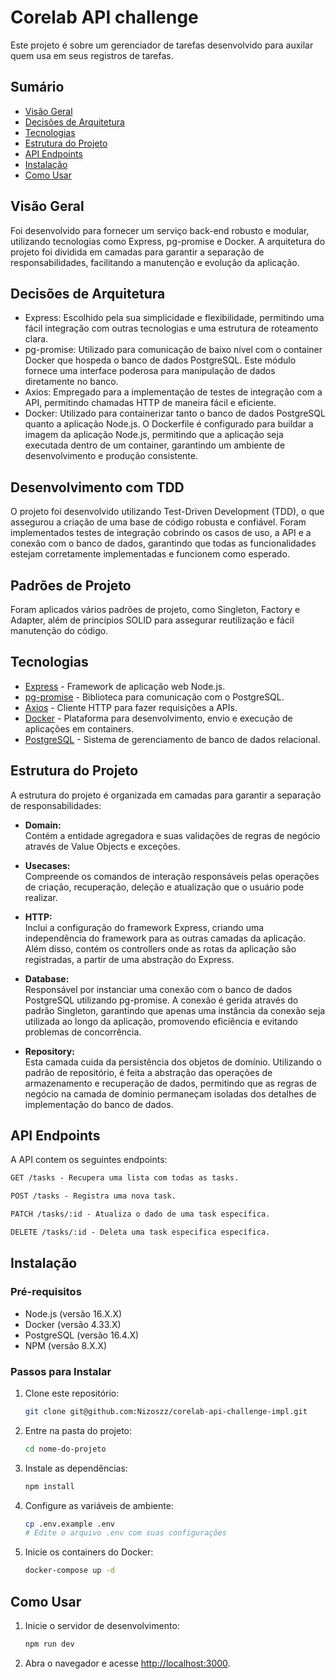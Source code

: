 # Corelab API challenge

Este projeto é sobre um gerenciador de tarefas desenvolvido para auxilar quem usa em seus registros de tarefas.

## Sumário

- [Visão Geral](#generalview)
- [Decisões de Arquitetura](#achitecturedecisions)
- [Tecnologias](#technologies)
- [Estrutura do Projeto](#projectstructure)
- [API Endpoints](#api-endpoints)
- [Instalação](#installation)
- [Como Usar](#howtouse)

## Visão Geral

Foi desenvolvido para fornecer um serviço back-end robusto e modular, utilizando tecnologias como Express, pg-promise e Docker. A arquitetura do projeto foi dividida em camadas para garantir a separação de responsabilidades, facilitando a manutenção e evolução da aplicação.

## Decisões de Arquitetura

- Express: Escolhido pela sua simplicidade e flexibilidade, permitindo uma fácil integração com outras tecnologias e uma estrutura de roteamento clara.
- pg-promise: Utilizado para comunicação de baixo nível com o container Docker que hospeda o banco de dados PostgreSQL. Este módulo fornece uma interface poderosa para manipulação de dados diretamente no banco.
- Axios: Empregado para a implementação de testes de integração com a API, permitindo chamadas HTTP de maneira fácil e eficiente.
- Docker: Utilizado para containerizar tanto o banco de dados PostgreSQL quanto a aplicação Node.js. O Dockerfile é configurado para buildar a imagem da aplicação Node.js, permitindo que a aplicação seja executada dentro de um container, garantindo um ambiente de desenvolvimento e produção consistente.

## Desenvolvimento com TDD

O projeto foi desenvolvido utilizando Test-Driven Development (TDD), o que assegurou a criação de uma base de código robusta e confiável. Foram implementados testes de integração cobrindo os casos de uso, a API e a conexão com o banco de dados, garantindo que todas as funcionalidades estejam corretamente implementadas e funcionem como esperado.

## Padrões de Projeto

Foram aplicados vários padrões de projeto, como Singleton, Factory e Adapter, além de princípios SOLID para assegurar reutilização e fácil manutenção do código.

## Tecnologias

- [Express](https://expressjs.com/) - Framework de aplicação web Node.js.
- [pg-promise](https://vitaly-t.github.io/pg-promise/) - Biblioteca para comunicação com o PostgreSQL.
- [Axios](https://axios-http.com/) - Cliente HTTP para fazer requisições a APIs.
- [Docker](https://www.docker.com/) - Plataforma para desenvolvimento, envio e execução de aplicações em containers.
- [PostgreSQL](https://www.postgresql.org/) - Sistema de gerenciamento de banco de dados relacional.

## Estrutura do Projeto

A estrutura do projeto é organizada em camadas para garantir a separação de responsabilidades:

- **Domain:**  
  Contém a entidade agregadora e suas validações de regras de negócio através de Value Objects e exceções.

- **Usecases:**  
  Compreende os comandos de interação responsáveis pelas operações de criação, recuperação, deleção e atualização que o usuário pode realizar.

- **HTTP:**  
  Inclui a configuração do framework Express, criando uma independência do framework para as outras camadas da aplicação. Além disso, contém os controllers onde as rotas da aplicação são registradas, a partir de uma abstração do Express.

- **Database:**  
  Responsável por instanciar uma conexão com o banco de dados PostgreSQL utilizando pg-promise. A conexão é gerida através do padrão Singleton, garantindo que apenas uma instância da conexão seja utilizada ao longo da aplicação, promovendo eficiência e evitando problemas de concorrência.

- **Repository:**  
  Esta camada cuida da persistência dos objetos de domínio. Utilizando o padrão de repositório, é feita a abstração das operações de armazenamento e recuperação de dados, permitindo que as regras de negócio na camada de domínio permaneçam isoladas dos detalhes de implementação do banco de dados.

## API Endpoints

A API contem os seguintes endpoints:

```markdown
GET /tasks - Recupera uma lista com todas as tasks.

POST /tasks - Registra uma nova task.

PATCH /tasks/:id - Atualiza o dado de uma task específica.

DELETE /tasks/:id - Deleta uma task especifica específica.
```

## Instalação

### Pré-requisitos

- Node.js (versão 16.X.X)
- Docker (versão 4.33.X)
- PostgreSQL (versão 16.4.X)
- NPM (versão 8.X.X)

### Passos para Instalar

1. Clone este repositório:
   ```bash
   git clone git@github.com:Nizoszz/corelab-api-challenge-impl.git
   ```
2. Entre na pasta do projeto:

   ```bash
   cd nome-do-projeto
   ```

3. Instale as dependências:

   ```bash
   npm install
   ```

4. Configure as variáveis de ambiente:

   ```bash
   cp .env.example .env
   # Edite o arquivo .env com suas configurações
   ```

5. Inicie os containers do Docker:

   ```bash
   docker-compose up -d
   ```

## Como Usar

1. Inicie o servidor de desenvolvimento:

   ```bash
   npm run dev
   ```

2. Abra o navegador e acesse [http://localhost:3000](http://localhost:3000).
